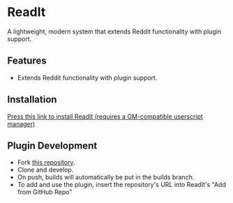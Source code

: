 # ReadIt

 A lightweight, modern system that extends Reddit functionality with plugin support.    


## Features

- Extends Reddit functionality with plugin support.    



## Installation

[Press this link to install ReadIt (requires a GM-compatible userscript manager)](https://raw.githubusercontent.com/readit-mod/builds/refs/heads/main/readit.user.js)


## Plugin Development
- Fork [this repository](https://github.com/readit-mod/readit-plugin).
- Clone and develop.
- On push, builds will automatically be put in the builds branch.
- To add and use the plugin, insert the repository's URL into ReadIt's "Add from GitHub Repo"
